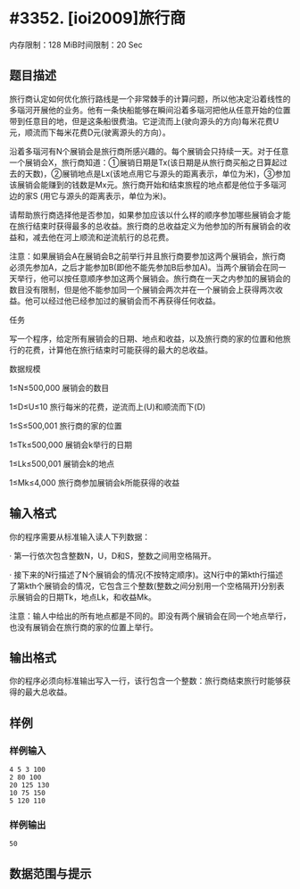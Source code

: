 # #3352. [ioi2009]旅行商

内存限制：128 MiB时间限制：20 Sec

## 题目描述

旅行商认定如何优化旅行路线是一个非常棘手的计算问题，所以他决定沿着线性的多瑙河开展他的业务。他有一条快船能够在瞬间沿着多瑙河把他从任意开始的位置带到任意目的地，但是这条船很费油。它逆流而上(驶向源头的方向)每米花费U元，顺流而下每米花费D元(驶离源头的方向）。

沿着多瑙河有N个展销会是旅行商所感兴趣的。每个展销会只持续一天。对于任意一个展销会X，旅行商知道：①展销日期是Tx(该日期是从旅行商买船之日算起过去的天数)，②展销地点是Lx(该地点用它与源头的距离表示，单位为米)，③参加该展销会能赚到的钱数是Mx元。旅行商开始和结束旅程的地点都是他位于多瑙河边的家S (用它与源头的距离表示，单位为米)。

请帮助旅行商选择他是否参加，如果参加应该以什么样的顺序参加哪些展销会才能在旅行结束时获得最多的总收益。旅行商的总收益定义为他参加的所有展销会的收益和，减去他在河上顺流和逆流航行的总花费。

注意：如果展销会A在展销会B之前举行并且旅行商要参加这两个展销会，旅行商必须先参加A，之后才能参加B(即他不能先参加B后参加A)。当两个展销会在同一天举行，他可以按任意顺序参加这两个展销会。旅行商在一天之内参加的展销会的数目没有限制，但是他不能参加同一个展销会两次并在一个展销会上获得两次收益。他可以经过他已经参加过的展销会而不再获得任何收益。

任务

写一个程序，给定所有展销会的日期、地点和收益，以及旅行商的家的位置和他旅行的花费，计算他在旅行结束时可能获得的最大的总收益。

数据规模

1&le;N&le;500,000     展销会的数目

1&le;D&le;U&le;10          旅行每米的花费，逆流而上(U)和顺流而下(D)

1&le;S&le;500,001     旅行商的家的位置

1&le;Tk&le;500,000       展销会k举行的日期

1&le;Lk&le;500,001       展销会k的地点

1&le;Mk&le;4,000      旅行商参加展销会k所能获得的收益

## 输入格式

你的程序需要从标准输入读人下列数据：

&middot; 第一行依次包含整数N，U，D和S，整数之间用空格隔开。

&middot; 接下来的N行描述了N个展销会的情况(不按特定顺序)。这N行中的第kth行描述了第kth个展销会的情况，它包含三个整数(整数之间分别用一个空格隔开)分别表示展销会的日期Tk，地点Lk，和收益Mk。

注意：输人中给出的所有地点都是不同的。即没有两个展销会在同一个地点举行，也没有展销会在旅行商的家的位置上举行。

## 输出格式

你的程序必须向标准输出写入一行，该行包含一个整数：旅行商结束旅行时能够获得的最大总收益。

## 样例

### 样例输入

    
    4 5 3 100
    2 80 100
    20 125 130
    10 75 150
    5 120 110
    
    

### 样例输出

    
    50
    

## 数据范围与提示

